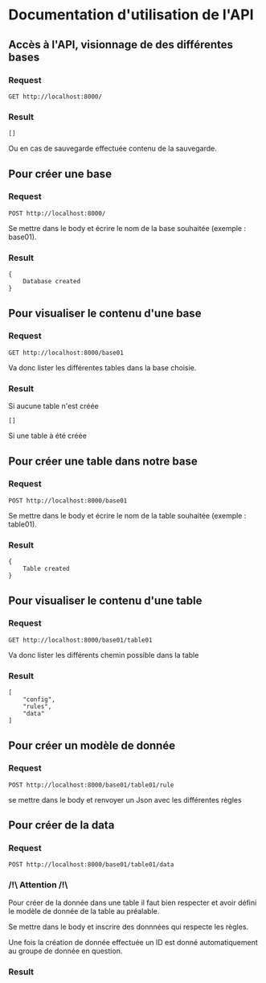 # Documentation d'utilisation de l'API

## Accès à l'API, visionnage de des différentes bases

### Request

`GET http://localhost:8000/`

### Result

    []

Ou en cas de sauvegarde effectuée contenu de la sauvegarde.

## Pour créer une base

### Request

`POST http://localhost:8000/`

Se mettre dans le body et écrire le nom de la base souhaitée (exemple : base01).

### Result

    {
        Database created
    }

## Pour visualiser le contenu d'une base

### Request

`GET http://localhost:8000/base01`

Va donc lister les différentes tables dans la base choisie.

### Result

Si aucune table n'est créée 

    []

Si une table à été créée

    

## Pour créer une table dans notre base

### Request

`POST http://localhost:8000/base01`

Se mettre dans le body et écrire le nom de la table souhaitée (exemple : table01).

### Result

    {
        Table created
    }

## Pour visualiser le contenu d'une table

### Request

`GET http://localhost:8000/base01/table01`

Va donc lister les différents chemin possible dans la table

### Result

    [
        "config",
        "rules",
        "data"
    ]

## Pour créer un modèle de donnée

### Request

`POST http://localhost:8000/base01/table01/rule`

se mettre dans le body et renvoyer un Json avec les différentes règles

## Pour créer de la data

### Request 

`POST http://localhost:8000/base01/table01/data`

### /!\ Attention /!\\

Pour créer de la donnée dans une table il faut bien respecter et avoir défini le modèle de donnée de la table au préalable.

Se mettre dans le body et inscrire des donnnées qui respecte les règles.

Une fois la création de donnée effectuée un ID est donné automatiquement au groupe de donnée en question.

### Result
